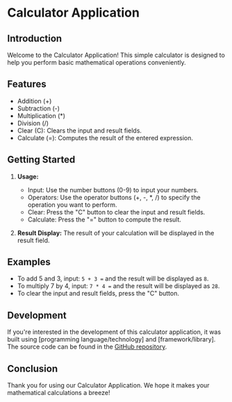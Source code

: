 # Calculator Application

## Introduction

Welcome to the Calculator Application! This simple calculator is designed to help you perform basic mathematical operations conveniently.

## Features

- Addition (+)
- Subtraction (-)
- Multiplication (*)
- Division (/)
- Clear (C): Clears the input and result fields.
- Calculate (=): Computes the result of the entered expression.

## Getting Started

1. **Usage:**
   - Input: Use the number buttons (0-9) to input your numbers.
   - Operators: Use the operator buttons (+, -, *, /) to specify the operation you want to perform.
   - Clear: Press the "C" button to clear the input and result fields.
   - Calculate: Press the "=" button to compute the result.

2. **Result Display:** The result of your calculation will be displayed in the result field.

## Examples

- To add 5 and 3, input: `5 + 3 =` and the result will be displayed as `8`.
- To multiply 7 by 4, input: `7 * 4 =` and the result will be displayed as `28`.
- To clear the input and result fields, press the "C" button.

## Development

If you're interested in the development of this calculator application, it was built using [programming language/technology] and [framework/library]. The source code can be found in the [GitHub repository](link_to_repository).


## Conclusion

Thank you for using our Calculator Application. We hope it makes your mathematical calculations a breeze!
